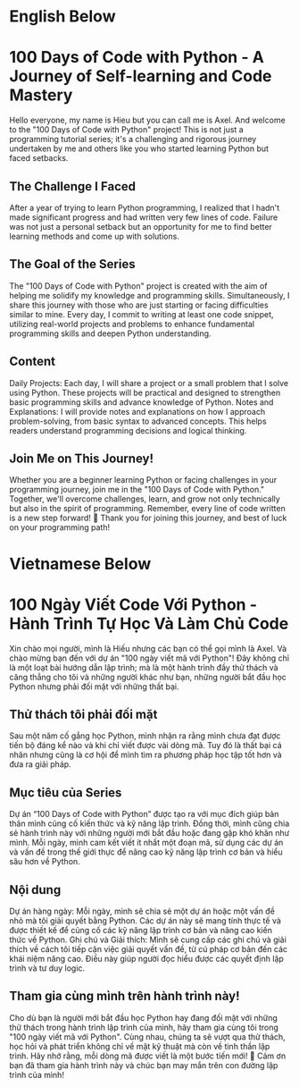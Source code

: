 # English Below
# 100 Days of Code with Python - A Journey of Self-learning and Code Mastery
Hello everyone, my name is Hieu but you can call me is Axel. And welcome to the "100 Days of Code with Python" project! This is not just a programming tutorial series; it's a challenging and rigorous journey undertaken by me and others like you who started learning Python but faced setbacks.

## The Challenge I Faced
After a year of trying to learn Python programming, I realized that I hadn't made significant progress and had written very few lines of code. Failure was not just a personal setback but an opportunity for me to find better learning methods and come up with solutions.

## The Goal of the Series
The "100 Days of Code with Python" project is created with the aim of helping me solidify my knowledge and programming skills. Simultaneously, I share this journey with those who are just starting or facing difficulties similar to mine. Every day, I commit to writing at least one code snippet, utilizing real-world projects and problems to enhance fundamental programming skills and deepen Python understanding.

## Content
Daily Projects: Each day, I will share a project or a small problem that I solve using Python. These projects will be practical and designed to strengthen basic programming skills and advance knowledge of Python.
Notes and Explanations: I will provide notes and explanations on how I approach problem-solving, from basic syntax to advanced concepts. This helps readers understand programming decisions and logical thinking.

## Join Me on This Journey!
Whether you are a beginner learning Python or facing challenges in your programming journey, join me in the "100 Days of Code with Python." Together, we'll overcome challenges, learn, and grow not only technically but also in the spirit of programming.
Remember, every line of code written is a new step forward! 🚀
Thank you for joining this journey, and best of luck on your programming path!

# Vietnamese Below
# 100 Ngày Viết Code Với Python - Hành Trình Tự Học Và Làm Chủ Code
Xin chào mọi người, mình là Hiếu nhưng các bạn có thể gọi mình là Axel. Và chào mừng bạn đến với dự án "100 ngày viết mã với Python"! Đây không chỉ là một loạt bài hướng dẫn lập trình; mà là một hành trình đầy thử thách và căng thẳng cho tôi và những người khác như bạn, những người bắt đầu học Python nhưng phải đối mặt với những thất bại.

## Thử thách tôi phải đối mặt
Sau một năm cố gắng học Python, mình nhận ra rằng mình chưa đạt được tiến bộ đáng kể nào và khi chỉ viết được vài dòng mã. Tuy đó là thất bại cá nhân nhưng cũng là cơ hội để mình tìm ra phương pháp học tập tốt hơn và đưa ra giải pháp.

## Mục tiêu của Series
Dự án “100 Days of Code with Python” được tạo ra với mục đích giúp bản thân mình củng cố kiến thức và kỹ năng lập trình. Đồng thời, mình cũng chia sẻ hành trình này với những người mới bắt đầu hoặc đang gặp khó khăn như mình. Mỗi ngày, mình cam kết viết ít nhất một đoạn mã, sử dụng các dự án và vấn đề trong thế giới thực để nâng cao kỹ năng lập trình cơ bản và hiểu sâu hơn về Python.

## Nội dung
Dự án hàng ngày: Mỗi ngày, mình sẽ chia sẻ một dự án hoặc một vấn đề nhỏ mà tôi giải quyết bằng Python. Các dự án này sẽ mang tính thực tế và được thiết kế để củng cố các kỹ năng lập trình cơ bản và nâng cao kiến thức về Python.
Ghi chú và Giải thích: Mình sẽ cung cấp các ghi chú và giải thích về cách tôi tiếp cận việc giải quyết vấn đề, từ cú pháp cơ bản đến các khái niệm nâng cao. Điều này giúp người đọc hiểu được các quyết định lập trình và tư duy logic.

## Tham gia cùng mình trên hành trình này!
Cho dù bạn là người mới bắt đầu học Python hay đang đối mặt với những thử thách trong hành trình lập trình của mình, hãy tham gia cùng tôi trong "100 ngày viết mã với Python". Cùng nhau, chúng ta sẽ vượt qua thử thách, học hỏi và phát triển không chỉ về mặt kỹ thuật mà còn về tinh thần lập trình.
Hãy nhớ rằng, mỗi dòng mã được viết là một bước tiến mới! 🚀
Cảm ơn bạn đã tham gia hành trình này và chúc bạn may mắn trên con đường lập trình của mình!